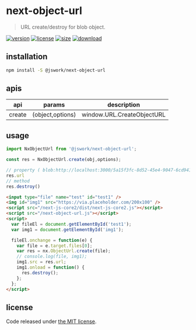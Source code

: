 # next-object-url
> URL create/destroy for blob object.

[![version][version-image]][version-url]
[![license][license-image]][license-url]
[![size][size-image]][size-url]
[![download][download-image]][download-url]

## installation
```bash
npm install -S @jswork/next-object-url
```

## apis
| api    | params           | description                |
| ------ | ---------------- | -------------------------- |
| create | (object,options) | window.URL.CreateObjectURL |

## usage
```js
import NxObjectUrl from '@jswork/next-object-url';

const res = NxObjectUrl.create(obj,options);

// property ( blob:http://localhost:3000/5a15f3fc-8d52-45e4-9047-6cd941695a78)
res.url
// method
res.destroy()
```

```html
<input type="file" name="test" id="test1" />
<img id="img1" src="https://via.placeholder.com/200x100" />
<script src="/next-js-core2/dist/next-js-core2.js"></script>
<script src="/next-object-url.js"></script>
<script>
  var fileEl = document.getElementById('test1');
  var img1 = document.getElementById('img1');

  fileEl.onchange = function(e) {
    var file = e.target.files[0];
    var res = nx.ObjectUrl.create(file);
    // console.log(file, img1);
    img1.src = res.url;
    img1.onload = function() {
      res.destroy();
    };
  };
</script>
```

## license
Code released under [the MIT license](https://github.com/afeiship/next-object-url/blob/master/LICENSE.txt).

[version-image]: https://img.shields.io/npm/v/@jswork/next-object-url
[version-url]: https://npmjs.org/package/@jswork/next-object-url

[license-image]: https://img.shields.io/npm/l/@jswork/next-object-url
[license-url]: https://github.com/afeiship/next-object-url/blob/master/LICENSE.txt

[size-image]: https://img.shields.io/bundlephobia/minzip/@jswork/next-object-url
[size-url]: https://github.com/afeiship/next-object-url/blob/master/dist/next-object-url.min.js

[download-image]: https://img.shields.io/npm/dm/@jswork/next-object-url
[download-url]: https://www.npmjs.com/package/@jswork/next-object-url
